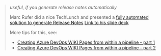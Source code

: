 > _useful, if you generate release notes automatically_ 
> 
> Marc Rufer did a nice TechLunch and presented a [fully automated solution to generate Release Notes](<https://isolutionsch.sharepoint.com/sites/000088/Shared%20Documents/Forms/AllItems.aspx?id=%2Fsites%2F000088%2FShared%20Documents%2FKnowledge%20Sharing%20Sessions%2FRecordings%2FTechLunch%5F%20Automated%20Release%20Notes%20Generation%20with%20Azure%20DevOps%20YAML%20Pipeline%2D20220119%5F120923%2DMeeting%20Recording%2Emp4&parent=%2Fsites%2F000088%2FShared%20Documents%2FKnowledge%20Sharing%20Sessions%2FRecordings>)
> [Link to his slide deck](https://isolutionsch.sharepoint.com/:p:/s/000069/EV4PcKSk_nNBrexb9ywQ_wEBpgwcFWAtFm4sa_WZIIMOxw?e=2aXQIO) 
> 
> More tips for this, see:
> - [Creating Azure DevOps WIKI Pages from within a pipeline - part 1](<https://stefanstranger.github.io/2020/04/12/CreatingAzureDevOpsWIKIPagesFromWithApipeline/>)
> - [Creating Azure DevOps WIKI Pages from within a pipeline - part 2](<https://stefanstranger.github.io/2020/04/25/CreatingAzureDevOpsWIKIPagesFromWithApipelinePart2/>)
